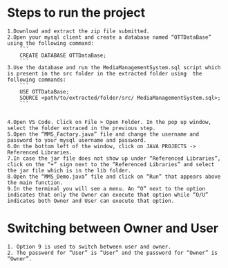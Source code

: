 # Steps to run the project

    1.Download and extract the zip file submitted.
    2.Open your mysql client and create a database named “OTTDataBase” using the following command:
        ```
        CREATE DATABASE OTTDataBase;
        ```
    3.Use the database and run the MediaManagementSystem.sql script which is present in the src folder in the extracted folder using  the following commands:
        ```
        USE OTTDataBase;
        SOURCE <path/to/extracted/folder/src/ MediaManagementSystem.sql>;
        ```


    4.Open VS Code. Click on File > Open Folder. In the pop up window, select the folder extraced in the previous step.
    5.Open the “MMS_Factory.java” file and change the username and password to your mysql username and password.
    6.On the bottom left of the window, click on JAVA PROJECTS -> Referenced Libraries.
    7.In case the jar file does not show up under “Referenced Libraries”, click on the “+” sign next to the “Referenced Libraries” and select the jar file which is in the lib folder.
    8.Open the “MMS_Demo.java” file and click on “Run” that appears above the main function.
    9.In the terminal you will see a menu. An “O” next to the option indicates that only the Owner can execute that option while “O/U” indicates both Owner and User can execute that option.

# Switching between Owner and User

    1. Option 9 is used to switch between user and owner.
    2. The password for “User” is “User” and the password for “Owner” is “Owner”.
